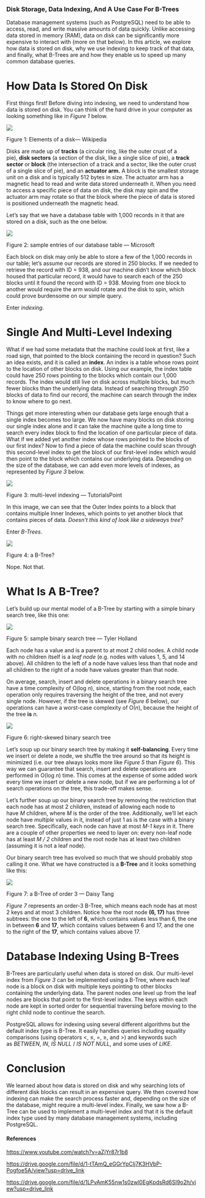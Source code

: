 ### Disk Storage, Data Indexing, And A Use Case For B-Trees

Database management systems (such as PostgreSQL) need to be able to access, read, and write massive amounts of data quickly. Unlike accessing data stored in memory (RAM), data on disk can be significantly more expensive to interact with (more on that below). In this article, we explore how data is stored on disk, why we use indexing to keep track of that data, and finally, what B-Trees are and how they enable us to speed up many common database queries.

# **How Data Is Stored On Disk**

First things first! Before diving into indexing, we need to understand how data is stored on disk. You can think of the hard drive in your computer as looking something like in _Figure 1_ below.

![](https://miro.medium.com/v2/resize:fit:371/1*XSr_pawtZqy9HP7wfzYPJA.png)

Figure 1: Elements of a disk— Wikipedia

Disks are made up of **tracks** (a circular ring, like the outer crust of a pie), **disk sectors** (a section of the disk, like a single slice of pie), a **track sector** or **block** (the intersection of a track and a sector, like the outer crust of a single slice of pie), and an **actuator arm.** A block is the smallest storage unit on a disk and is typically 512 bytes in size. The actuator arm has a magnetic head to read and write data stored underneath it. When you need to access a specific piece of data on disk, the disk may spin and the actuator arm may rotate so that the block where the piece of data is stored is positioned underneath the magnetic head.

Let’s say that we have a database table with 1,000 records in it that are stored on a disk, such as the one below.

![](https://miro.medium.com/v2/resize:fit:545/1*Y9yHmJq3H4YCKR062EWXPQ.png)

Figure 2: sample entries of our database table — Microsoft

Each block on disk may only be able to store a few of the 1,000 records in our table; let’s assume our records are stored in 250 blocks. If we needed to retrieve the record with ID = 938, and our machine didn’t know which block housed that particular record, it would have to search each of the 250 blocks until it found the record with ID = 938. Moving from one block to another would require the arm would rotate and the disk to spin, which could prove burdensome on our simple query.

Enter _indexing_.

# **Single And Multi-Level Indexing**

What if we had some metadata that the machine could look at first, like a road sign, that pointed to the block containing the record in question? Such an idea exists, and it is called an **index**. An index is a table whose rows point to the location of other blocks on disk. Using our example, the index table could have 250 rows pointing to the blocks which contain our 1,000 records. The index would still live on disk across multiple blocks, but much fewer blocks than the underlying data. Instead of searching through 250 blocks of data to find our record, the machine can search through the index to know where to go next.

Things get more interesting when our database gets large enough that a single index becomes too large. We now have many blocks on disk storing our single index alone and it can take the machine quite a long time to search every index block to find the location of one particular piece of data. What if we added yet another index whose rows pointed to the blocks of our first index? Now to find a piece of data the machine could scan through this second-level index to get the block of our first-level index which would then point to the block which contains our underlying data. Depending on the size of the database, we can add even more levels of indexes, as represented by _Figure 3_ below.

![](https://miro.medium.com/v2/resize:fit:480/1*6Vcu1I5riyTxqcdBuJOz0A.png)

Figure 3: multi-level indexing — TutorialsPoint

In this image, we can see that the Outer Index points to a block that contains multiple Inner Indexes, which points to yet another block that contains pieces of data. _Doesn’t this kind of look like a sideways tree?_

Enter _B-Trees_.

![](https://miro.medium.com/v2/resize:fit:551/1*nS6S8fXgTGeRPdJK7Q971Q.png)

Figure 4: a B-Tree?

Nope. Not that.

# **What Is A B-Tree?**

Let’s build up our mental model of a B-Tree by starting with a simple binary search tree, like this one:

![](https://miro.medium.com/v2/resize:fit:301/1*Ixy3u2uvWx07Ihfq7jspNw.png)

Figure 5: sample binary search tree — Tyler Holland

Each node has a value and is a parent to at most 2 child nodes. A child node with no children itself is a _leaf node_ (e.g. nodes with values 1, 5, and 14 above). All children to the left of a node have values less than that node and all children to the right of a node have values greater than that node.

On average, search, insert and delete operations in a binary search tree have a time complexity of O(log _n_), since, starting from the root node, each operation only requires traversing the height of the tree, and not every single node. However, if the tree is skewed (see _Figure 6_ below), our operations can have a worst-case complexity of O(_n_), because the height of the tree **is** _n._

![](https://miro.medium.com/v2/resize:fit:285/1*F7NPrvr8I_ed3g73IF56og.png)

Figure 6: right-skewed binary search tree

Let’s soup up our binary search tree by making it **self-balancing**. Every time we insert or delete a node, we shuffle the tree around so that its height is minimized (i.e. our tree always looks more like _Figure 5_ than _Figure 6_). This way we can guarantee that search, insert and delete operations are performed in O(log _n_) time. This comes at the expense of some added work every time we insert or delete a new node, but if we are performing a lot of search operations on the tree, this trade-off makes sense.

Let’s further soup up our binary search tree by removing the restriction that each node has at most 2 children, instead of allowing each node to have _M_ children, where _M_ is the order of the tree. Additionally, we’ll let each node have _multiple_ values in it, instead of just 1 as is the case with a binary search tree. Specifically, each node can have at most _M-1 keys_ in it. There are a couple of other properties we need to layer on: every non-leaf node has at least _M / 2_ children and the root node has at least two children (assuming it is not a leaf node).

Our binary search tree has evolved so much that we should probably stop calling it one. What we have constructed is a **B-Tree** and it looks something like this:

![](https://miro.medium.com/v2/resize:fit:365/1*10lSD76xy3c-lsTIUdKQjg.png)

Figure 7: a B-Tree of order 3 — Daisy Tang

_Figure 7_ represents an order-3 B-Tree, which means each node has at most 2 keys and at most 3 children. Notice how the root node **(6, 17)** has three subtrees: the one to the left of **6**, which contains values less than 6, the one in between **6** and **17**, which contains values between 6 and 17, and the one to the right of the **17**, which contains values above 17.

# **Database Indexing Using B-Trees**

B-Trees are particularly useful when data is stored on disk. Our multi-level index from _Figure 3_ can be implemented using a B-Tree, where each leaf node is a block on disk with multiple keys pointing to other blocks containing the underlying data. The parent nodes one level up from the leaf nodes are blocks that point to the first-level index. The keys within each node are kept in sorted order for sequential traversing before moving to the right child node to continue the search.

PostgreSQL allows for indexing using several different algorithms but the default index type is B-Tree. It easily handles queries including equality comparisons (using operators <, ≤, =, ≥, and >) and keywords such as _BETWEEN_, _IN_, _IS NULL_ / _IS NOT NULL_, and some uses of _LIKE_.

# Conclusion

We learned about how data is stored on disk and why searching lots of different disk blocks can result in an expensive query. We then covered how indexing can make the search process faster and, depending on the size of the database, might require a multi-level index. Finally, we saw how a B-Tree can be used to implement a multi-level index and that it is the default index type used by many database management systems, including PostgreSQL.

#### References

https://www.youtube.com/watch?v=aZjYr87r1b8

https://drive.google.com/file/d/1-tTAmQ_eGGrYpCIj7K3HVbP-Pogfoe5A/view?usp=drive_link

https://drive.google.com/file/d/1LPvAmK55nw1s0zwl0EgKpdsRd6SI9o2h/view?usp=drive_link
